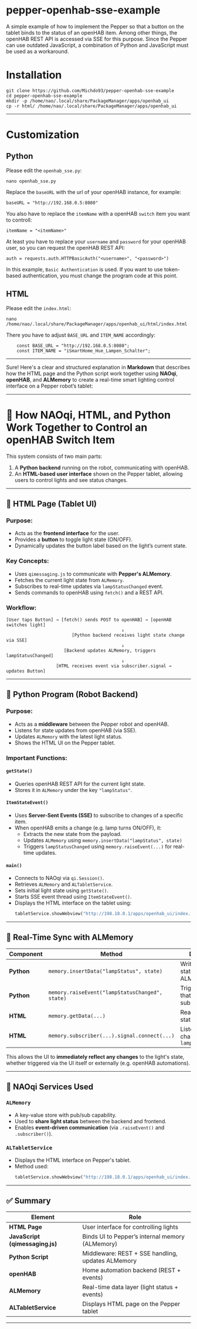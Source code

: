 # pepper-openhab-sse-example
A simple example of how to implement the Pepper so that a button on the tablet binds to the status of an openHAB item. Among other things, the openHAB REST API is accessed via SSE for this purpose. Since the Pepper can use outdated JavaScript, a combination of Python and JavaScript must be used as a workaround.

# Installation

```
git clone https://github.com/Michdo93/pepper-openhab-sse-example
cd pepper-openhab-sse-example
mkdir -p /home/nao/.local/share/PackageManager/apps/openhab_ui
cp -r html/ /home/nao/.local/share/PackageManager/apps/openhab_ui
```

---

# Customization

## Python

Please edit the `openhab_sse.py`:

```
nano openhab_sse.py
```

Replace the `baseURL` with the url of your openHAB instance, for example:

```
baseURL = "http://192.168.0.5:8080"
```

You also have to replace the `itemName` with a openHAB `switch` item you want to controll:

```
itemName = "<itemName>"
```

At least you have to replace your `username` and `password` for your openHAB user, so you can request the openHAB REST API:

```
auth = requests.auth.HTTPBasicAuth("<username>", "<password>")
```

In this example, `Basic Authentication` is used. If you want to use token-based authentication, you must change the program code at this point.

## HTML

Please edit the `index.html`:

```
nano /home/nao/.local/share/PackageManager/apps/openhab_ui/html/index.html
```

There you have to adjust `BASE_URL` and `ITEM_NAME` accordingly:

```
    const BASE_URL = "http://192.168.0.5:8080";
    const ITEM_NAME = "iSmartHome_Hue_Lampen_Schalter";
```

---

Sure! Here's a clear and structured explanation in **Markdown** that describes how the HTML page and the Python script work together using **NAOqi**, **openHAB**, and **ALMemory** to create a real-time smart lighting control interface on a Pepper robot’s tablet:

---

# 🧠 How NAOqi, HTML, and Python Work Together to Control an openHAB Switch Item

This system consists of two main parts:

1. A **Python backend** running on the robot, communicating with openHAB.
2. An **HTML-based user interface** shown on the Pepper tablet, allowing users to control lights and see status changes.

---

## 📱 HTML Page (Tablet UI)

### Purpose:
- Acts as the **frontend interface** for the user.
- Provides a **button** to toggle light state (ON/OFF).
- Dynamically updates the button label based on the light’s current state.

### Key Concepts:
- Uses `qimessaging.js` to communicate with **Pepper's ALMemory**.
- Fetches the current light state from `ALMemory`.
- Subscribes to real-time updates via `lampStatusChanged` event.
- Sends commands to openHAB using `fetch()` and a REST API.

### Workflow:
```plaintext
[User taps Button] → [fetch() sends POST to openHAB] → [openHAB switches light]
                                            ↓
                         [Python backend receives light state change via SSE]
                                            ↓
                      [Backend updates ALMemory, triggers lampStatusChanged]
                                            ↓
                   [HTML receives event via subscriber.signal → updates Button]
```

---

## 🐍 Python Program (Robot Backend)

### Purpose:
- Acts as a **middleware** between the Pepper robot and openHAB.
- Listens for state updates from openHAB (via SSE).
- Updates `ALMemory` with the latest light status.
- Shows the HTML UI on the Pepper tablet.

### Important Functions:

#### `getState()`
- Queries openHAB REST API for the current light state.
- Stores it in `ALMemory` under the key `"lampStatus"`.

#### `ItemStateEvent()`
- Uses **Server-Sent Events (SSE)** to subscribe to changes of a specific item.
- When openHAB emits a change (e.g. lamp turns ON/OFF), it:
  - Extracts the new state from the payload.
  - Updates `ALMemory` using `memory.insertData("lampStatus", state)`
  - Triggers `lampStatusChanged` using `memory.raiseEvent(...)` for real-time updates.

#### `main()`
- Connects to NAOqi via `qi.Session()`.
- Retrieves `ALMemory` and `ALTabletService`.
- Sets initial light state using `getState()`.
- Starts SSE event thread using `ItemStateEvent()`.
- Displays the HTML interface on the tablet using:
  ```python
  tabletService.showWebview("http://198.18.0.1/apps/openhab_ui/index.html")
  ```

---

## 🔁 Real-Time Sync with ALMemory

| Component | Method | Description |
|----------|--------|-------------|
| **Python** | `memory.insertData("lampStatus", state)` | Writes the new state into ALMemory |
| **Python** | `memory.raiseEvent("lampStatusChanged", state)` | Triggers an event that notifies subscribers |
| **HTML** | `memory.getData(...)` | Reads the current state on load |
| **HTML** | `memory.subscriber(...).signal.connect(...)` | Listens to state changes via `lampStatusChanged` |

This allows the UI to **immediately reflect any changes** to the light's state, whether triggered via the UI itself or externally (e.g. openHAB automations).

---

## 🧠 NAOqi Services Used

### `ALMemory`
- A key-value store with pub/sub capability.
- Used to **share light status** between the backend and frontend.
- Enables **event-driven communication** (via `.raiseEvent()` and `.subscriber()`).

### `ALTabletService`
- Displays the HTML interface on Pepper's tablet.
- Method used:
  ```python
  tabletService.showWebview("http://198.18.0.1/apps/openhab_ui/index.html")
  ```

---

## ✅ Summary

| Element | Role |
|--------|------|
| **HTML Page** | User interface for controlling lights |
| **JavaScript (qimessaging.js)** | Binds UI to Pepper’s internal memory (ALMemory) |
| **Python Script** | Middleware: REST + SSE handling, updates ALMemory |
| **openHAB** | Home automation backend (REST + events) |
| **ALMemory** | Real-time data layer (light status + events) |
| **ALTabletService** | Displays HTML page on the Pepper tablet |

---

